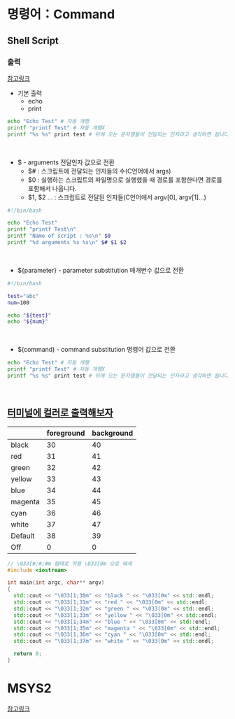 # 명령어：Command

## Shell Script

### 출력

[참고링크](https://directori.tistory.com/133)

- 기본 출력
  - echo
  - print

```bash
echo "Echo Test" # 자동 개행
printf "printf Test" # 자동 개행X
printf "%s %s" print test # 뒤에 오는 문자열들이 전달되는 인자라고 생각하면 됩니다.
```

<br/>

- $ - arguments 전달인자 값으로 전환
  - $# : 스크립트에 전달되는 인자들의 수(C언어에서 args)
  - $0 : 실행하는 스크립트의 파일명으로 실행했을 때 경로를 포함한다면 경로를 포함해서 나옵니다.
  - $1, $2 … : 스크립트로 전달된 인자들(C언어에서 argv[0], argv[1]…)

```bash
#!/bin/bash

echo "Echo Test"
printf "printf Test\n"
printf "Name of script : %s\n" $0
printf "%d arguments %s %s\n" $# $1 $2
```

<br/>

- ${parameter} - parameter substitution 매개변수 값으로 전환

```bash
#!/bin/bash

test="abc"
num=100

echo "${test}"
echo "${num}"
```

<br/>

- $(command) - command substitution 명령어 값으로 전환

```bash
echo "Echo Test" # 자동 개행
printf "printf Test" # 자동 개행X
printf "%s %s" print test # 뒤에 오는 문자열들이 전달되는 인자라고 생각하면 됩니다.
```

<br/>

## [터미널에 컬러로 출력해보자](https://bigbigpark.github.io/cpp_useful/color-print/)

|         | foreground | background |
| ------- | ---------- | ---------- |
| black   | 30         | 40         |
| red     | 31         | 41         |
| green   | 32         | 42         |
| yellow  | 33         | 43         |
| blue    | 34         | 44         |
| magenta | 35         | 45         |
| cyan    | 36         | 46         |
| white   | 37         | 47         |
| Default | 38         | 39         |
| Off     | 0          | 0          |

```cpp
// \033[#;#;#m 형태로 적용 \033[0m 으로 해제
#include <iostream>

int main(int argc, char** argv)
{
  std::cout << "\033[1;30m" << "black " << "\033[0m" << std::endl;
  std::cout << "\033[1;31m" << "red " << "\033[0m" << std::endl;
  std::cout << "\033[1;32m" << "green " << "\033[0m" << std::endl;
  std::cout << "\033[1;33m" << "yellow " << "\033[0m" << std::endl;
  std::cout << "\033[1;34m" << "blue " << "\033[0m" << std::endl;
  std::cout << "\033[1;35m" << "magenta " << "\033[0m" << std::endl;
  std::cout << "\033[1;36m" << "cyan " << "\033[0m" << std::endl;
  std::cout << "\033[1;37m" << "white " << "\033[0m" << std::endl;

  return 0;
}
```

# MSYS2

[참고링크](https://wikidocs.net/219732)
